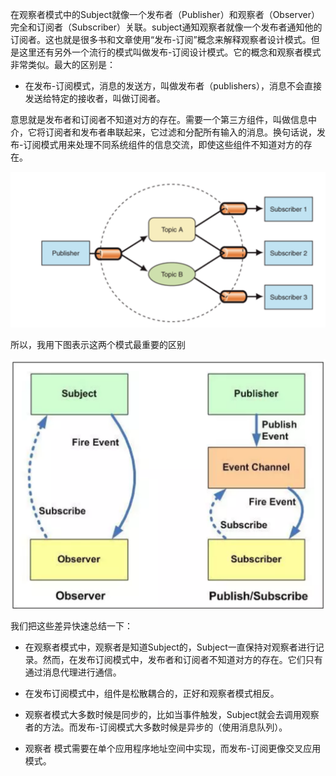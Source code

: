 在观察者模式中的Subject就像一个发布者（Publisher）和观察者（Observer）完全和订阅者（Subscriber）关联。subject通知观察者就像一个发布者通知他的订阅者。这也就是很多书和文章使用“发布-订阅”概念来解释观察者设计模式。但是这里还有另外一个流行的模式叫做发布-订阅设计模式。它的概念和观察者模式非常类似。最大的区别是：

- 在发布-订阅模式，消息的发送方，叫做发布者（publishers），消息不会直接发送给特定的接收者，叫做订阅者。

意思就是发布者和订阅者不知道对方的存在。需要一个第三方组件，叫做信息中介，它将订阅者和发布者串联起来，它过滤和分配所有输入的消息。换句话说，发布-订阅模式用来处理不同系统组件的信息交流，即使这些组件不知道对方的存在。

<img src='subscribe.png' />

所以，我用下图表示这两个模式最重要的区别

<img src='diff.png' />

我们把这些差异快速总结一下：

- 在观察者模式中，观察者是知道Subject的，Subject一直保持对观察者进行记录。然而，在发布订阅模式中，发布者和订阅者不知道对方的存在。它们只有通过消息代理进行通信。

- 在发布订阅模式中，组件是松散耦合的，正好和观察者模式相反。

- 观察者模式大多数时候是同步的，比如当事件触发，Subject就会去调用观察者的方法。而发布-订阅模式大多数时候是异步的（使用消息队列）。

- 观察者 模式需要在单个应用程序地址空间中实现，而发布-订阅更像交叉应用模式。
